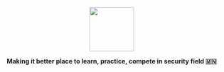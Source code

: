 <a href="https://oyusec.ml"><p align="center">
<img height=100 src="https://raw.githubusercontent.com/oyusec/oyusec/master/public/img/shield.png"/>

</p></a>

<p align="center">
  <strong>Making it better place to learn, practice, compete in security field 🇲🇳</strong>
</p>
